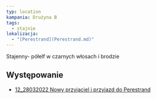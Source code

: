 ```yaml
---
typ: location
kampania: Drużyna B
tags:
  - stajnie
lokalizacja:
  - "[Perestrand](Perestrand.md)"
---
```

Stajenny- półelf w czarnych włosach i brodzie

## Występowanie
- [12_28032022 Nowy przyjaciel i przyjazd do Perestrand](../sesje/12_28032022%20Nowy%20przyjaciel%20i%20przyjazd%20do%20Perestrand.md)
